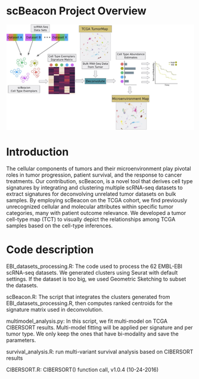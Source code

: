# scBeacon Project Overview
![alt text](https://github.com/Biancaxue/scBeacon/blob/main/project_pipeline.jpg?raw=true)

# Introduction
The cellular components of tumors and their microenvironment play pivotal roles in tumor progression, patient survival, and the response to cancer treatments. Our contribution, scBeacon, is a novel tool that derives cell type signatures by integrating and clustering multiple scRNA-seq datasets to extract signatures for deconvolving unrelated tumor datasets on bulk samples. By employing scBeacon on the TCGA cohort, we find previously unrecognized cellular and molecular attributes within specific tumor categories, many with patient outcome relevance. We developed a tumor cell-type map (TCT) to visually depict the relationships among TCGA samples based on the cell-type inferences.

# Code description
EBI_datasets_processing.R: The code used to process the 62 EMBL-EBI scRNA-seq datasets. We generated clusters using Seurat with default settings. If the dataset is too big, we used Geometric Sketching to subset the datasets.

scBeacon.R: The script that integrates the clusters generated from EBI_datasets_processing.R, then computes ranked centroids for the signature matrix used in deconvolution.

multimodel_analysis.py: In this script, we fit multi-model on TCGA CIBERSORT results. Multi-model fitting will be applied per signature and per tumor type. We only keep the ones that have bi-modality and save the parameters.

survival_analysis.R: run multi-variant survival analysis based on CIBERSORT results

CIBERSORT.R: CIBERSORT() function call, v1.0.4 (10-24-2016)
